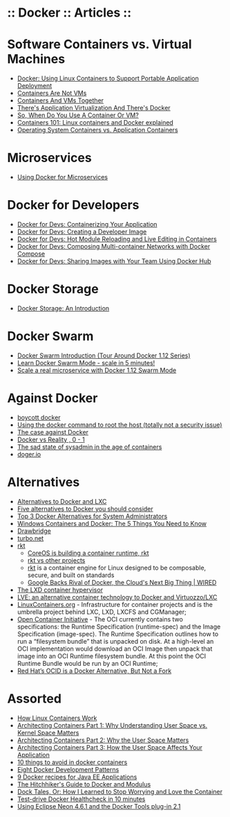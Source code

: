 :: Docker :: Articles ::
========================

# Software Containers vs. Virtual Machines

- [Docker: Using Linux Containers to Support Portable Application Deployment](https://www.infoq.com/articles/docker-containers)
- [Containers Are Not VMs](https://blog.docker.com/2016/03/containers-are-not-vms/)
- [Containers And VMs Together](https://blog.docker.com/2016/04/containers-and-vms-together/)
- [There's Application Virtualization And There's Docker](https://blog.docker.com/2016/04/app-virtualization-docker/)
- [So, When Do You Use A Container Or VM?](https://blog.docker.com/2016/05/vm-or-containers/)
- [Containers 101: Linux containers and Docker explained](http://www.infoworld.com/article/3072929/linux/containers-101-linux-containers-and-docker-explained.html)
- [Operating System Containers vs. Application Containers](https://blog.risingstack.com/operating-system-containers-vs-application-containers/)

# Microservices

- [Using Docker for Microservices](https://dzone.com/articles/using-docker-for-microservices)

# Docker for Developers

- [Docker for Devs: Containerizing Your Application](https://lockmedown.com/docker-4-devs-containerizing-app/)
- [Docker for Devs: Creating a Developer Image](https://lockmedown.com/docker-for-developers-create-dev-image/)
- [Docker for Devs: Hot Module Reloading and Live Editing in Containers](https://lockmedown.com/docker-tutorial-development-image/)
- [Docker for Devs: Composing Multi-container Networks with Docker Compose](https://lockmedown.com/docker-devs-multiple-containers-docker-compose/)
- [Docker for Devs: Sharing Images with Your Team Using Docker Hub](https://lockmedown.com/docker-devs-sharing-images-using-docker-hub/)

# Docker Storage

- [Docker Storage: An Introduction](https://blog.codeship.com/docker-storage-introduction/)

# Docker Swarm

- [Docker Swarm Introduction (Tour Around Docker 1.12 Series)](https://technologyconversations.com/2016/07/29/docker-swarm-introduction-tour-around-docker-1-12-series/)
- [Learn Docker Swarm Mode - scale in 5 minutes!](http://blog.alexellis.io/docker-swarm-mode-part1/)
- [Scale a real microservice with Docker 1.12 Swarm Mode](http://blog.alexellis.io/microservice-swarm-mode/)

# Against Docker

- [boycott docker](http://www.boycottdocker.org/)
- [Using the docker command to root the host (totally not a security issue)](http://reventlov.com/advisories/using-the-docker-command-to-root-the-host)
- [The case against Docker](https://www.andreas-jung.com/contents/the-case-against-docker)
- [Docker vs Reality , 0 - 1](http://www.krisbuytaert.be/blog/docker-vs-reality-0-1)
- [The sad state of sysadmin in the age of containers](http://www.vitavonni.de/blog/201503/2015031201-the-sad-state-of-sysadmin-in-the-age-of-containers.html)
- [doger.io](http://doger.io/)

# Alternatives

- [Alternatives to Docker and LXC](https://www.flockport.com/alternatives-to-docker-and-lxc/)
- [Five alternatives to Docker you should consider](http://searchcloudapplications.techtarget.com/tip/Five-development-containers-to-consider-that-arent-Docker)
- [Top 3 Docker Alternatives for System Administrators](http://blogs.site24x7.com/2015/09/22/top-3-docker-alternatives-sysadmins/)
- [Windows Containers and Docker: The 5 Things You Need to Know](https://blog.sixeyed.com/windows-containers-and-docker-5-things-you-need-to-know/)
- [Drawbridge](https://www.microsoft.com/en-us/research/project/drawbridge/)
- [turbo.net](https://turbo.net/)
- [rkt](https://coreos.com/rkt/docs/latest/)
    - [CoreOS is building a container runtime, rkt](https://coreos.com/blog/rocket/)
    - [rkt vs other projects](https://coreos.com/rkt/docs/latest/rkt-vs-other-projects.html)
    - [rkt](https://github.com/coreos/rkt) is a container engine for Linux designed to be composable, secure, and built on standards
    - [Google Backs Rival of Docker, the Cloud's Next Big Thing | WIRED](https://www.wired.com/2015/05/google-backs-alternative-docker-cloud-computing-s-next-big-idea/)
- [The LXD container hypervisor](https://www.ubuntu.com/cloud/lxd)
- [LVE: an alternative container technology to Docker and Virtuozzo/LXC](https://blog.phusion.nl/2016/02/03/lve-an-alternative-container-technology-to-docker-and-virtuozzolxc/)
- [LinuxContainers.org](https://linuxcontainers.org/) - Infrastructure for container projects and is the umbrella project behind LXC, LXD, LXCFS and CGManager;
- [Open Container Initiative](https://www.opencontainers.org/) - The OCI currently contains two specifications: the Runtime Specification (runtime-spec) and the Image Specification (image-spec). The Runtime Specification outlines how to run a “filesystem bundle” that is unpacked on disk. At a high-level an OCI implementation would download an OCI Image then unpack that image into an OCI Runtime filesystem bundle. At this point the OCI Runtime Bundle would be run by an OCI Runtime;
- [Red Hat’s OCID is a Docker Alternative, But Not a Fork](http://containerjournal.com/2016/10/04/red-hats-ocid-docker-alternative-not-fork/)

# Assorted

- [How Linux Containers Work](https://www.flockport.com/how-linux-containers-work/)
- [Architecting Containers Part 1: Why Understanding User Space vs. Kernel Space Matters](http://rhelblog.redhat.com/2015/07/29/architecting-containers-part-1-user-space-vs-kernel-space/)
- [Architecting Containers Part 2: Why the User Space Matters](http://rhelblog.redhat.com/2015/09/17/architecting-containers-part-2-why-the-user-space-matters-2/)
- [Architecting Containers Part 3: How the User Space Affects Your Application](http://rhelblog.redhat.com/2015/11/10/architecting-containers-part-3-how-the-user-space-affects-your-application/)
- [10 things to avoid in docker containers](http://developerblog.redhat.com/2016/02/24/10-things-to-avoid-in-docker-containers/)
- [Eight Docker Development Patterns](http://hokstad.com/docker/patterns)
- [9 Docker recipes for Java EE Applications](http://blog.arungupta.me/9-docker-recipes-javaee-applications-techtip80/)
- [The Hitchhiker's Guide to Docker and Modulus](https://code.tutsplus.com/tutorials/the-hitchhikers-guide-to-docker-and-modulus--cms-24770)
- [Dock Tales, Or: How I Learned to Stop Worrying and Love the Container](http://www.sixtree.com.au/articles/2015/dock-tales/)
- [Test-drive Docker Healthcheck in 10 minutes](http://blog.alexellis.io/test-drive-healthcheck/)
- [Using Eclipse Neon 4.6.1 and the Docker Tools plug-in 2.1](https://jacace.wordpress.com/2016/11/16/using-eclipse-neon-4-6-1-and-the-docker-tools-plug-in-2-0/)
